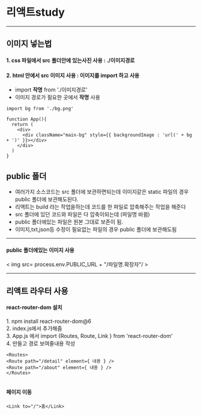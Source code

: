<h1>리액트study</h1>
<hr>
<h2>이미지 넣는법</h2>
<h4>1. css 파일에서 src 폴더안에 있는사진 사용 : ./이미지경로</h4> 
<h4>2. html 안에서 src 이미지 사용 : 이미지를 import 하고 사용</h4> 

* import <b>작명</b> from './이미지경로' <br>
* 이미지 경로가 필요한 곳에서 <b>작명</b> 사용<br>
   
```
import bg from './bg.png'

function App(){
  return (
    <div>
      <div className="main-bg" style={{ backgroundImage : 'url(' + bg + ')' }}></div>
    </div>
  )
}
```
<h2> public 폴더 </h2>

* 여러가지 소스코드는 src 폴더에 보관하면되는데 이미지같은 static 파일의 경우 public  폴더에 보관해도된다.<br>
* 리액트는 build 라는 작업을하는데 코드를 한 파일로 압축해주는 작업을 해준다 <br>
* src 폴더에 있던 코드와 파일은 다 압축이되는데 (파일명 바뀜) <br>
* public 폴더에있는 파일은 원본 그대로 보존이 됨.<br>
* 이미지,txt,json등 수정이 필요없는 파일의 경우 public 폴더에 보관해도됨<br>

<hr>
<h4> public 폴더에있는 이미지 사용 </h4>
< img src= process.env.PUBLIC_URL + "/파일명.확장자"/ >

<hr>

<h2> 리액트 라우터 사용</h2>
<h4>react-router-dom 설치</h4>
1. npm install react-router-dom@6 <br>
2. index.js에서 <BrowserRouter> <App /> </BrowserRouter> 추가해줌 <br>
3. App.js 에서 import {Routes, Route, Link } from 'react-router-dom'<br>
4. <Routes>만들고 <Route> 경로 보여줄내용 작성<br>
  
```
<Routes>
<Route path="/detail" element={ 내용 } />
<Route path="/about" element={ 내용 } />  
</Routes>
  
```
<h4> 페이지 이동 </h4>

```
<Link to="/">홈</Link>
```


